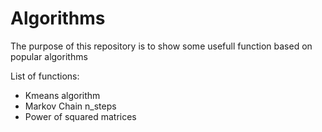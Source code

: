 # Algorithms

The purpose of this repository is to show some usefull function based on popular algorithms

List of functions:

  - Kmeans algorithm
  - Markov Chain n_steps
  - Power of squared matrices
